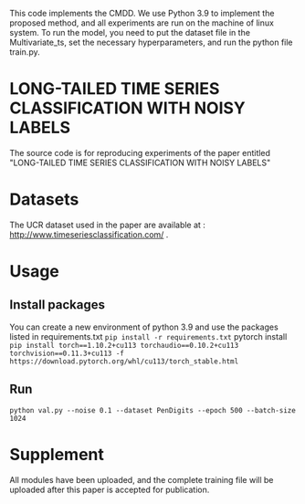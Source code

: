 This code implements the CMDD. We use Python 3.9 to implement the proposed method, and all experiments are run on the machine of linux system. 
To run the model, you need to put the dataset file in the Multivariate_ts, set the necessary hyperparameters, and run the python file train.py.

# LONG-TAILED TIME SERIES CLASSIFICATION WITH NOISY LABELS

The source code is for reproducing experiments of the paper entitled "LONG-TAILED TIME SERIES CLASSIFICATION WITH NOISY LABELS"

# Datasets
The UCR dataset used in the paper are available at : http://www.timeseriesclassification.com/ .

# Usage

## Install packages
You can  create a new environment of python 3.9  and use the packages listed in requirements.txt
`pip install -r requirements.txt`
pytorch install
`pip install torch==1.10.2+cu113 torchaudio==0.10.2+cu113 torchvision==0.11.3+cu113 -f https://download.pytorch.org/whl/cu113/torch_stable.html`


## Run
`python val.py --noise 0.1 --dataset PenDigits --epoch 500 --batch-size 1024`

# Supplement
All modules have been uploaded, and the complete training file will be uploaded after this paper is accepted for publication.




